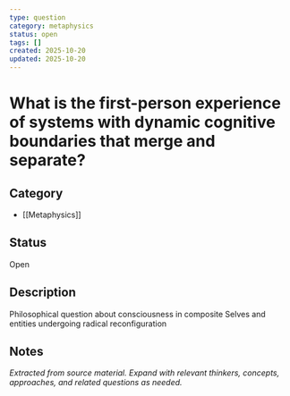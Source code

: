 ```yaml
---
type: question
category: metaphysics
status: open
tags: []
created: 2025-10-20
updated: 2025-10-20
---
```


# What is the first-person experience of systems with dynamic cognitive boundaries that merge and separate?

## Category

- [[Metaphysics]]

## Status

Open

## Description

Philosophical question about consciousness in composite Selves and entities undergoing radical reconfiguration

## Notes

*Extracted from source material. Expand with relevant thinkers, concepts, approaches, and related questions as needed.*
